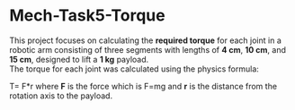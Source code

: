 # Mech-Task5-Torque
This project focuses on calculating the **required torque** for each joint in a robotic arm consisting of three segments with lengths of **4 cm**, **10 cm**, and **15 cm**, designed to lift a **1 kg** payload.  
The torque for each joint was calculated using the physics formula:

T= F*r
where **F** is the force which is F=mg and **r** is the distance from the rotation axis to the payload. 
